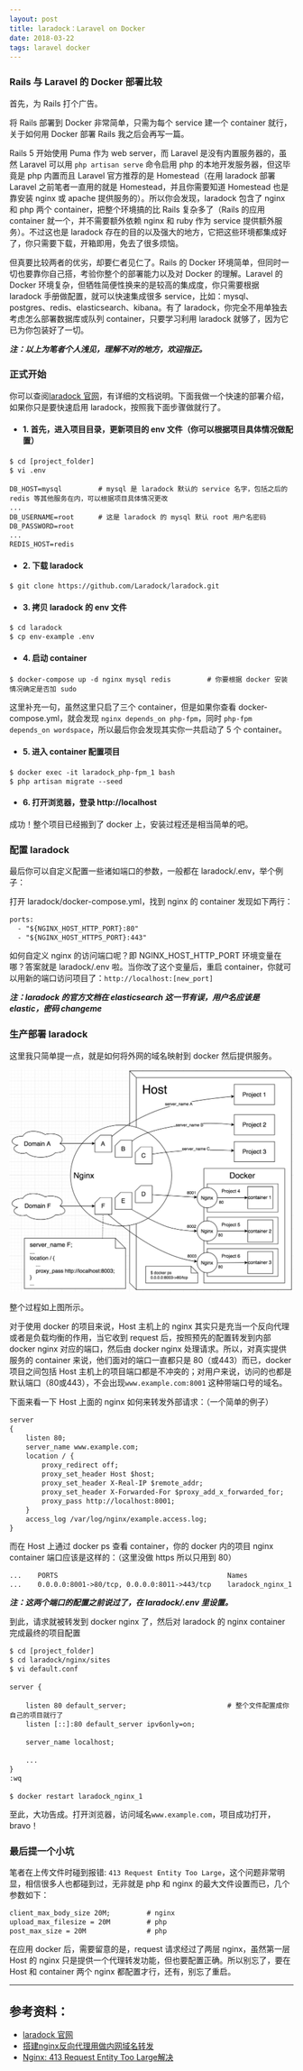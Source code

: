 ```yaml
---
layout: post
title: laradock：Laravel on Docker
date: 2018-03-22
tags: laravel docker
---
```


### Rails 与 Laravel 的 Docker 部署比较

首先，为 Rails 打个广告。

将 Rails 部署到 Docker 非常简单，只需为每个 service 建一个 container 就行，关于如何用 Docker 部署 Rails 我之后会再写一篇。

Rails 5 开始使用 Puma 作为 web server，而 Laravel 是没有内置服务器的，虽然 Laravel 可以用 `php artisan serve` 命令启用 php 的本地开发服务器，但这毕竟是 php 内置而且 Laravel 官方推荐的是 Homestead（在用 laradock 部署 Laravel 之前笔者一直用的就是 Homestead，并且你需要知道 Homestead 也是靠安装 nginx 或 apache 提供服务的）。所以你会发现，laradock 包含了 nginx 和 php 两个 container，把整个环境搞的比 Rails 复杂多了（Rails 的应用 container 就一个，并不需要额外依赖 nginx 和 ruby 作为 service 提供额外服务）。不过这也是 laradock 存在的目的以及强大的地方，它把这些环境都集成好了，你只需要下载，开箱即用，免去了很多烦恼。

但真要比较两者的优劣，却要仁者见仁了。Rails 的 Docker 环境简单，但同时一切也要靠你自己搭，考验你整个的部署能力以及对 Docker 的理解。Laravel 的 Docker 环境复杂，但牺牲简便性换来的是较高的集成度，你只需要根据 laradock 手册做配置，就可以快速集成很多 service，比如：mysql、postgres、redis、elasticsearch、kibana。有了 laradock，你完全不用单独去考虑怎么部署数据库或队列 container，只要学习利用 laradock 就够了，因为它已为你包装好了一切。

***注：以上为笔者个人浅见，理解不对的地方，欢迎指正。***

### 正式开始

你可以查阅[laradock 官网](http://laradock.io/)，有详细的文档说明。下面我做一个快速的部署介绍，如果你只是要快速启用 laradock，按照我下面步骤做就行了。

* #### 1. 首先，进入项目目录，更新项目的 env 文件（你可以根据项目具体情况做配置）

```
$ cd [project_folder]
$ vi .env

DB_HOST=mysql         # mysql 是 laradock 默认的 service 名字，包括之后的 redis 等其他服务在内，可以根据项目具体情况更改
...
DB_USERNAME=root      # 这是 laradock 的 mysql 默认 root 用户名密码
DB_PASSWORD=root
...
REDIS_HOST=redis
```

* #### 2. 下载 laradock

```
$ git clone https://github.com/Laradock/laradock.git
```

* #### 3. 拷贝 laradock 的 env 文件

```
$ cd laradock
$ cp env-example .env
```

* #### 4. 启动 container

```
$ docker-compose up -d nginx mysql redis         # 你要根据 docker 安装情况确定是否加 sudo
```
这里补充一句，虽然这里只启了三个 container，但是如果你查看 docker-compose.yml，就会发现 `nginx depends_on php-fpm`，同时 `php-fpm depends_on wordspace`，所以最后你会发现其实你一共启动了 5 个 container。

* #### 5. 进入 container 配置项目

```
$ docker exec -it laradock_php-fpm_1 bash
$ php artisan migrate --seed
```

* #### 6. 打开浏览器，登录 http://localhost

成功！整个项目已经搬到了 docker 上，安装过程还是相当简单的吧。

### 配置 laradock

最后你可以自定义配置一些诸如端口的参数，一般都在 laradock/.env，举个例子：

打开 laradock/docker-compose.yml，找到 nginx 的 container 发现如下两行：

```
ports:
  - "${NGINX_HOST_HTTP_PORT}:80"
  - "${NGINX_HOST_HTTPS_PORT}:443"
```

如何自定义 nginx 的访问端口呢？即 NGINX_HOST_HTTP_PORT 环境变量在哪？答案就是 laradock/.env 啦。当你改了这个变量后，重启 container，你就可以用新的端口访问项目了：`http://localhost:[new_port]`

***注：laradock 的官方文档在 elasticsearch 这一节有误，用户名应该是 elastic，密码 changeme***

### 生产部署 laradock

这里我只简单提一点，就是如何将外网的域名映射到 docker 然后提供服务。

![docker-structure](/assets/img/posts/2018/laradock/structure.png "Docker Structure")

整个过程如上图所示。

对于使用 docker 的项目来说，Host 主机上的 nginx 其实只是充当一个反向代理或者是负载均衡的作用，当它收到 request 后，按照预先的配置转发到内部 docker nginx 对应的端口，然后由 docker nginx 处理请求。所以，对真实提供服务的 container 来说，他们面对的端口一直都只是 80（或443）而已，docker 项目之间包括 Host 主机上的项目端口都是不冲突的；对用户来说，访问的也都是默认端口（80或443），不会出现`www.example.com:8001` 这种带端口号的域名。

下面来看一下 Host 上面的 nginx 如何来转发外部请求：（一个简单的例子）

```
server
{
    listen 80;
    server_name www.example.com;
    location / {
        proxy_redirect off;
        proxy_set_header Host $host;
        proxy_set_header X-Real-IP $remote_addr;
        proxy_set_header X-Forwarded-For $proxy_add_x_forwarded_for;
        proxy_pass http://localhost:8001;
    }
    access_log /var/log/nginx/example.access.log;
}
```

而在 Host 上通过 docker ps 查看 container，你的 docker 内的项目 nginx container 端口应该是这样的：（这里没做 https 所以只用到 80）
```
...    PORTS                                          Names
...    0.0.0.0:8001->80/tcp, 0.0.0.0:8011->443/tcp    laradock_nginx_1
```
***注：这两个端口的配置之前说过了，在 laradock/.env 里设置。***

到此，请求就被转发到 docker nginx 了，然后对 laradock 的 nginx container 完成最终的项目配置

```
$ cd [project_folder]
$ cd laradock/nginx/sites
$ vi default.conf

server {

    listen 80 default_server;                         # 整个文件配置成你自己的项目就行了
    listen [::]:80 default_server ipv6only=on;

    server_name localhost;

    ...
}
:wq

$ docker restart laradock_nginx_1
```

至此，大功告成。打开浏览器，访问域名`www.example.com`，项目成功打开，bravo！

### 最后提一个小坑

笔者在上传文件时碰到报错: `413 Request Entity Too Large`，这个问题非常明显，相信很多人也都碰到过，无非就是 php 和 nginx 的最大文件设置而已，几个参数如下：

```
client_max_body_size 20M;         # nginx
upload_max_filesize = 20M         # php
post_max_size = 20M               # php
```

在应用 docker 后，需要留意的是，request 请求经过了两层 nginx，虽然第一层 Host 的 nginx 只是提供一个代理转发功能，但也要配置正确。所以别忘了，要在 Host 和 container 两个 nginx 都配置才行，还有，别忘了重启。

---

## 参考资料：

* [laradock 官网](http://laradock.io/)
* [搭建nginx反向代理用做内网域名转发](http://www.ttlsa.com/nginx/use-nginx-proxy/)
* [Nginx: 413 Request Entity Too Large解决](https://www.iteblog.com/archives/1421.html)

